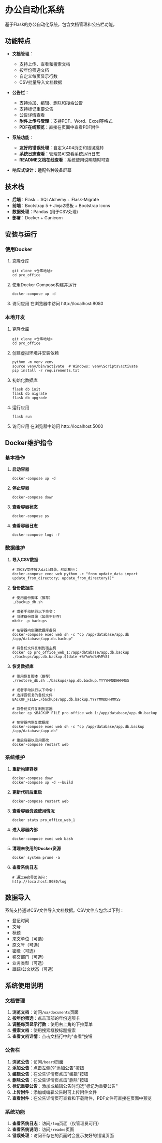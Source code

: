 # 办公自动化系统

基于Flask的办公自动化系统，包含文档管理和公告栏功能。

## 功能特点

- **文档管理**：
  - 支持上传、查看和搜索文档
  - 按年份筛选文档
  - 自定义每页显示行数
  - CSV批量导入文档数据
  
- **公告栏**：
  - 支持添加、编辑、删除和搜索公告
  - 支持标记重要公告
  - 公告详情查看
  - **附件上传与管理**：支持PDF、Word、Excel等格式
  - **PDF在线预览**：直接在页面中查看PDF附件

- **系统功能**：
  - **友好的错误处理**：自定义404页面和错误跳转
  - **系统日志查看**：管理员可查看系统运行日志
  - **README文档在线查看**：系统使用说明随时可查

- **响应式设计**：适配各种设备屏幕

## 技术栈

- **后端**：Flask + SQLAlchemy + Flask-Migrate
- **前端**：Bootstrap 5 + Jinja2模板 + Bootstrap Icons
- **数据处理**：Pandas (用于CSV处理)
- **部署**：Docker + Gunicorn

## 安装与运行

### 使用Docker

1. 克隆仓库
   ```
   git clone <仓库地址>
   cd pro_office
   ```

2. 使用Docker Compose构建并运行
   ```
   docker-compose up -d
   ```

3. 访问应用
   在浏览器中访问 http://localhost:8080

### 本地开发

1. 克隆仓库
   ```
   git clone <仓库地址>
   cd pro_office
   ```

2. 创建虚拟环境并安装依赖
   ```
   python -m venv venv
   source venv/bin/activate  # Windows: venv\Scripts\activate
   pip install -r requirements.txt
   ```

3. 初始化数据库
   ```
   flask db init
   flask db migrate
   flask db upgrade
   ```

4. 运行应用
   ```
   flask run
   ```

5. 访问应用
   在浏览器中访问 http://localhost:5000

## Docker维护指令

### 基本操作

1. **启动容器**
   ```
   docker-compose up -d
   ```

2. **停止容器**
   ```
   docker-compose down
   ```

3. **查看容器状态**
   ```
   docker-compose ps
   ```

4. **查看容器日志**
   ```
   docker-compose logs -f
   ```

### 数据维护

1. **导入CSV数据**
   ```
   # 将CSV文件放入data目录，然后执行：
   docker-compose exec web python -c "from update_data import update_from_directory; update_from_directory()"
   ```

2. **备份数据库**
   ```
   # 使用备份脚本（推荐）
   ./backup_db.sh
   
   # 或者手动执行以下命令：
   # 创建备份目录（如果不存在）
   mkdir -p backups
   
   # 在容器内创建数据库备份
   docker-compose exec web sh -c "cp /app/database/app.db /app/database/app.db.backup"
   
   # 将备份文件复制到宿主机
   docker cp pro_office_web_1:/app/database/app.db.backup ./backups/app.db.backup.$(date +%Y%m%d%H%M%S)
   ```

3. **恢复数据库**
   ```
   # 使用恢复脚本（推荐）
   ./restore_db.sh ./backups/app.db.backup.YYYYMMDDHHMMSS
   
   # 或者手动执行以下命令：
   # 选择要恢复的备份文件
   BACKUP_FILE=./backups/app.db.backup.YYYYMMDDHHMMSS
   
   # 将备份文件复制到容器
   docker cp $BACKUP_FILE pro_office_web_1:/app/database/app.db.backup
   
   # 在容器内恢复数据库
   docker-compose exec web sh -c "cp /app/database/app.db.backup /app/database/app.db"
   
   # 重启容器以应用更改
   docker-compose restart web
   ```

### 系统维护

1. **重新构建容器**
   ```
   docker-compose down
   docker-compose up -d --build
   ```

2. **更新代码后重启**
   ```
   docker-compose restart web
   ```

3. **查看容器资源使用情况**
   ```
   docker stats pro_office_web_1
   ```

4. **进入容器内部**
   ```
   docker-compose exec web bash
   ```

5. **清理未使用的Docker资源**
   ```
   docker system prune -a
   ```

6. **查看系统日志**
   ```
   # 通过Web界面访问：
   http://localhost:8080/log
   ```

## 数据导入

系统支持通过CSV文件导入文档数据。CSV文件应包含以下列：
- 登记时间
- 文号
- 标题
- 来文单位（可选）
- 原文号（可选）
- 密级（可选）
- 移交部门（可选）
- 业务类型（可选）
- 跟踪/公文状态（可选）

## 系统使用说明

### 文档管理

1. **浏览文档**：访问`/oa/documents`页面
2. **按年份筛选**：点击顶部的年份选项卡
3. **调整每页显示行数**：使用右上角的下拉菜单
4. **搜索文档**：使用搜索框按标题搜索
5. **查看文档详情**：点击文档行中的"查看"按钮

### 公告栏

1. **浏览公告**：访问`/board`页面
2. **添加公告**：点击左侧的"添加公告"按钮
3. **编辑公告**：在公告详情页点击"编辑"按钮
4. **删除公告**：在公告详情页点击"删除"按钮
5. **标记重要公告**：添加或编辑公告时勾选"标记为重要公告"
6. **上传附件**：添加或编辑公告时可上传附件文件
7. **查看附件**：在公告详情页可查看和下载附件，PDF文件可直接在页面中预览

### 系统功能

1. **查看系统日志**：访问`/log`页面（仅管理员可用）
2. **查看系统说明**：访问`/readme`页面
3. **错误处理**：访问不存在的页面时会显示友好的错误页面 